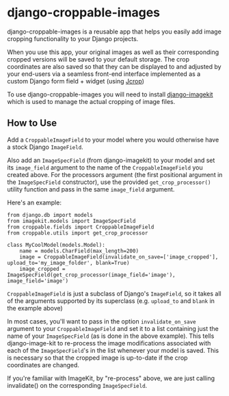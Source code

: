django-croppable-images
=======================
django-croppable-images is a reusable app that helps you easily add image cropping functionality to your Django projects.

When you use this app, your original images as well as their corresponding cropped versions will be saved to your default storage.  The crop coordinates are also saved so that they can be displayed to and adjusted by your end-users via a seamless front-end interface implemented as a custom Django form field + widget (using [Jcrop](http://deepliquid.com/content/Jcrop.html))

To use django-croppable-images you will need to install [django-imagekit](https://github.com/jdriscoll/django-imagekit) which is used to manage the actual cropping of image files.

How to Use
----------
Add a `CroppableImageField` to your model where you would otherwise have a stock Django `ImageField`.

Also add an `ImageSpecField` (from django-imagekit) to your model and set its `image_field` argument to the name of the `CroppableImageField` you created above.  For the processors argument (the first positional argument in the `ImageSpecField` constructor), use the provided `get_crop_processor()` utility function and pass in the same `image_field` argument.

Here's an example:

    from django.db import models
    from imagekit.models import ImageSpecField
    from croppable.fields import CroppableImageField
    from croppable.utils import get_crop_processor

    class MyCoolModel(models.Model):
        name = models.CharField(max_length=200)
        image = CroppableImageField(invalidate_on_save=['image_cropped'], upload_to='my_image_folder', blank=True)
        image_cropped = ImageSpecField(get_crop_processor(image_field='image'), image_field='image')

`CroppableImageField` is just a subclass of Django's `ImageField`, so it takes all of the arguments supported by its superclass (e.g. `upload_to` and `blank` in the example above)

In most cases, you'll want to pass in the option `invalidate_on_save` argument to your `CroppableImageField` and set it to a list containing just the name of your `ImageSpecField` (as is done in the above example).  This tells django-image-kit to re-process the image modifications associated with each of the `ImageSpecField`'s in the list whenever your model is saved.  This is necessary so that the cropped image is up-to-date if the crop coordinates are changed.

If you're familiar with ImageKit, by "re-process" above, we are just calling invalidate() on the corresponding `ImageSpecField`.
